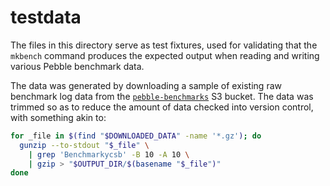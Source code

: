 testdata
========

The files in this directory serve as test fixtures, used for validating that
the `mkbench` command produces the expected output when reading and writing
various Pebble benchmark data.

The data was generated by downloading a sample of existing raw benchmark log
data from the
[`pebble-benchmarks`](https://s3.console.aws.amazon.com/s3/buckets/pebble-benchmarks)
S3 bucket. The data was trimmed so as to reduce the amount of data checked into
version control, with something akin to:

```bash
for _file in $(find "$DOWNLOADED_DATA" -name '*.gz'); do
  gunzip --to-stdout "$_file" \
    | grep 'Benchmarkycsb' -B 10 -A 10 \
    | gzip > "$OUTPUT_DIR/$(basename "$_file")"
done
```
